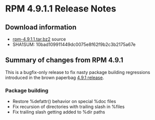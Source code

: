 # RPM 4.9.1.1 Release Notes



## Download information
 * [rpm-4.9.1.1.tar.bz2](http://rpm.org/releases/rpm-4.9.x/rpm-4.9.1.1.tar.bz2) source
 * SHA1SUM: 10bad109911449dc0075e8f62f9b2c3b2175a67e

## Summary of changes from RPM 4.9.1

This is a bugfix-only release to fix nasty package building
regressions introduced in the brown paperbag [4.9.1 release](/wiki:Releases/4.9.1/).

### Package building
 * Restore %defattr() behavior on special %doc files
 * Fix recursion of directories with trailing slash in %files
 * Fix trailing slash getting added to %dir paths
